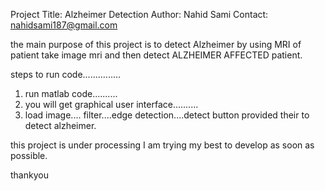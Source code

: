 Project Title: Alzheimer Detection
Author: Nahid Sami
Contact: nahidsami187@gmail.com 

the main purpose of this project is to detect Alzheimer by using MRI of patient take image mri and then detect ALZHEIMER AFFECTED patient.

steps to run code...............
1. run matlab code..........
2. you will get graphical user interface..........
3. load image.... filter....edge detection....detect button provided their to detect alzheimer.

this project is under processing
I am trying my best to develop as soon as possible.
 
thankyou 

